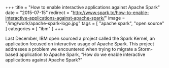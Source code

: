+++
title = "How to enable interactive applications against Apache Spark"
date = "2015-07-15"
redirect = "http://www.spark.tc/how-to-enable-interactive-applications-against-apache-spark/"
image = "/img/work/apache-spark-logo.jpg"
tags = [ "apache spark", "open source" ]
categories = [ "ibm" ]
+++

Last December, IBM open sourced a project called the Spark Kernel, an
application focused on interactive usage of Apache Spark. This project
addresses a problem we encountered when trying to migrate a Storm-based
application to Apache Spark, “How do we enable interactive applications
against Apache Spark?”

